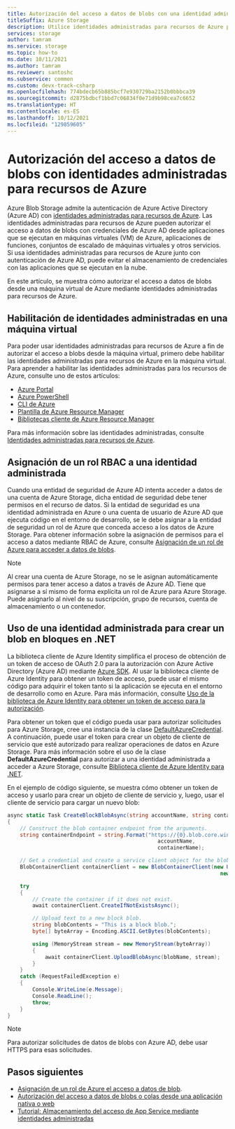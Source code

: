 ```yaml
---
title: Autorización del acceso a datos de blobs con una identidad administrada
titleSuffix: Azure Storage
description: Utilice identidades administradas para recursos de Azure para autorizar el acceso a datos de blobs desde aplicaciones que se ejecutan en máquinas virtuales de Azure, aplicaciones de funciones y otras.
services: storage
author: tamram
ms.service: storage
ms.topic: how-to
ms.date: 10/11/2021
ms.author: tamram
ms.reviewer: santoshc
ms.subservice: common
ms.custom: devx-track-csharp
ms.openlocfilehash: 774bdecb65b885bcf7e930729ba2152b0bbbca39
ms.sourcegitcommit: d2875bdbcf1bbd7c06834f0e71d9b98cea7c6652
ms.translationtype: HT
ms.contentlocale: es-ES
ms.lasthandoff: 10/12/2021
ms.locfileid: "129859605"
---
```

# <a name="authorize-access-to-blob-data-with-managed-identities-for-azure-resources"></a>Autorización del acceso a datos de blobs con identidades administradas para recursos de Azure

Azure Blob Storage admite la autenticación de Azure Active Directory (Azure AD) con [identidades administradas para recursos de Azure](../../active-directory/managed-identities-azure-resources/overview.md). Las identidades administradas para recursos de Azure pueden autorizar el acceso a datos de blobs con credenciales de Azure AD desde aplicaciones que se ejecutan en máquinas virtuales (VM) de Azure, aplicaciones de funciones, conjuntos de escalado de máquinas virtuales y otros servicios. Si usa identidades administradas para recursos de Azure junto con autenticación de Azure AD, puede evitar el almacenamiento de credenciales con las aplicaciones que se ejecutan en la nube.

En este artículo, se muestra cómo autorizar el acceso a datos de blobs desde una máquina virtual de Azure mediante identidades administradas para recursos de Azure.

## <a name="enable-managed-identities-on-a-vm"></a>Habilitación de identidades administradas en una máquina virtual

Para poder usar identidades administradas para recursos de Azure a fin de autorizar el acceso a blobs desde la máquina virtual, primero debe habilitar las identidades administradas para recursos de Azure en la máquina virtual. Para aprender a habilitar las identidades administradas para los recursos de Azure, consulte uno de estos artículos:

- [Azure Portal](../../active-directory/managed-identities-azure-resources/qs-configure-portal-windows-vm.md)
- [Azure PowerShell](../../active-directory/managed-identities-azure-resources/qs-configure-powershell-windows-vm.md)
- [CLI de Azure](../../active-directory/managed-identities-azure-resources/qs-configure-cli-windows-vm.md)
- [Plantilla de Azure Resource Manager](../../active-directory/managed-identities-azure-resources/qs-configure-template-windows-vm.md)
- [Bibliotecas cliente de Azure Resource Manager](../../active-directory/managed-identities-azure-resources/qs-configure-sdk-windows-vm.md)

Para más información sobre las identidades administradas, consulte [Identidades administradas para recursos de Azure](../../active-directory/managed-identities-azure-resources/overview.md).

## <a name="assign-an-rbac-role-to-a-managed-identity"></a>Asignación de un rol RBAC a una identidad administrada

Cuando una entidad de seguridad de Azure AD intenta acceder a datos de una cuenta de Azure Storage, dicha entidad de seguridad debe tener permisos en el recurso de datos. Si la entidad de seguridad es una identidad administrada en Azure o una cuenta de usuario de Azure AD que ejecuta código en el entorno de desarrollo, se le debe asignar a la entidad de seguridad un rol de Azure que conceda acceso a los datos de Azure Storage. Para obtener información sobre la asignación de permisos para el acceso a datos mediante RBAC de Azure, consulte [Asignación de un rol de Azure para acceder a datos de blobs](assign-azure-role-data-access.md).

> [!NOTE]
> Al crear una cuenta de Azure Storage, no se le asignan automáticamente permisos para tener acceso a datos a través de Azure AD. Tiene que asignarse a sí mismo de forma explícita un rol de Azure para Azure Storage. Puede asignarlo al nivel de su suscripción, grupo de recursos, cuenta de almacenamiento o un contenedor.

## <a name="use-a-managed-identity-to-create-a-block-blob-in-net"></a>Uso de una identidad administrada para crear un blob en bloques en .NET

La biblioteca cliente de Azure Identity simplifica el proceso de obtención de un token de acceso de OAuth 2.0 para la autorización con Azure Active Directory (Azure AD) mediante [Azure SDK](https://github.com/Azure/azure-sdk). Al usar la biblioteca cliente de Azure Identity para obtener un token de acceso, puede usar el mismo código para adquirir el token tanto si la aplicación se ejecuta en el entorno de desarrollo como en Azure. Para más información, consulte [Uso de la biblioteca de Azure Identity para obtener un token de acceso para la autorización](../common/identity-library-acquire-token.md).

Para obtener un token que el código pueda usar para autorizar solicitudes para Azure Storage, cree una instancia de la clase [DefaultAzureCredential](/dotnet/api/azure.identity.defaultazurecredential). A continuación, puede usar el token para crear un objeto de cliente de servicio que esté autorizado para realizar operaciones de datos en Azure Storage. Para más información sobre el uso de la clase **DefaultAzureCredential** para autorizar a una identidad administrada a acceder a Azure Storage, consulte [Biblioteca cliente de Azure Identity para .NET](/dotnet/api/overview/azure/identity-readme).

En el ejemplo de código siguiente, se muestra cómo obtener un token de acceso y usarlo para crear un objeto de cliente de servicio y, luego, usar el cliente de servicio para cargar un nuevo blob:

```csharp
async static Task CreateBlockBlobAsync(string accountName, string containerName, string blobName)
{
    // Construct the blob container endpoint from the arguments.
    string containerEndpoint = string.Format("https://{0}.blob.core.windows.net/{1}",
                                                accountName,
                                                containerName);

    // Get a credential and create a service client object for the blob container.
    BlobContainerClient containerClient = new BlobContainerClient(new Uri(containerEndpoint),
                                                                    new DefaultAzureCredential());

    try
    {
        // Create the container if it does not exist.
        await containerClient.CreateIfNotExistsAsync();

        // Upload text to a new block blob.
        string blobContents = "This is a block blob.";
        byte[] byteArray = Encoding.ASCII.GetBytes(blobContents);

        using (MemoryStream stream = new MemoryStream(byteArray))
        {
            await containerClient.UploadBlobAsync(blobName, stream);
        }
    }
    catch (RequestFailedException e)
    {
        Console.WriteLine(e.Message);
        Console.ReadLine();
        throw;
    }
}
```

> [!NOTE]
> Para autorizar solicitudes de datos de blobs con Azure AD, debe usar HTTPS para esas solicitudes.

## <a name="next-steps"></a>Pasos siguientes

- [Asignación de un rol de Azure el acceso a datos de blob](assign-azure-role-data-access.md).
- [Autorización del acceso a datos de blobs o colas desde una aplicación nativa o web](../common/storage-auth-aad-app.md)
- [Tutorial: Almacenamiento del acceso de App Service mediante identidades administradas](../../app-service/scenario-secure-app-access-storage.md)
